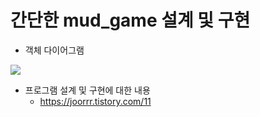 # 간단한 mud_game 설계 및 구현

- 객체 다이어그램

![](https://velog.velcdn.com/images/joo0/post/93f735bf-f14d-43a6-956c-3fff0501d09d/image.png)

- 프로그램 설계 및 구현에 대한 내용
  - https://joorrr.tistory.com/11
